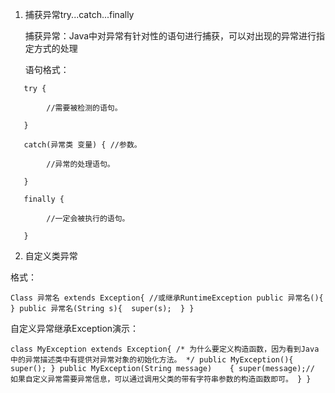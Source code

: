 1. 捕获异常try...catch...finally
   
   捕获异常：Java中对异常有针对性的语句进行捕获，可以对出现的异常进行指定方式的处理
   
    语句格式：
   
````
   try {
   
        //需要被检测的语句。
   
   }
   
   catch(异常类 变量) { //参数。
   
        //异常的处理语句。
   
   }
   
   finally {
   
        //一定会被执行的语句。
   
   }
````

2. 自定义类异常

格式：

``
Class 异常名 extends Exception{ //或继承RuntimeException
    public 异常名(){
}
    public 异常名(String s){ 
super(s); 
}
}
``

自定义异常继承Exception演示：

``
class MyException extends Exception{
    /*
    为什么要定义构造函数，因为看到Java中的异常描述类中有提供对异常对象的初始化方法。
    */
    public MyException(){
        super();
    }
    public MyException(String message)    {
        super(message);// 如果自定义异常需要异常信息，可以通过调用父类的带有字符串参数的构造函数即可。
    }
}
``